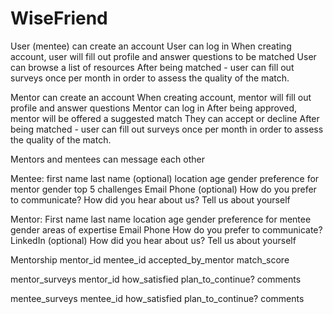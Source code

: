 # WiseFriend

User (mentee) can create an account
User can log in
When creating account, user will fill out profile and answer questions to be matched
User can browse a list of resources
After being matched - user can fill out surveys once per month in order to assess the quality of the match.

Mentor can create an account
When creating account, mentor will fill out profile and answer questions
Mentor can log in
After being approved, mentor will be offered a suggested match
They can accept or decline
After being matched - user can fill out surveys once per month in order to assess the quality of the match.

Mentors and mentees can message each other

Mentee:
first name
last name (optional)
location
age
gender
preference for mentor gender
top 5 challenges
Email
Phone (optional)
How do you prefer to communicate?
How did you hear about us?
Tell us about yourself

Mentor:
First name
last name
location
age
gender
preference for mentee gender
areas of expertise
Email
Phone
How do you prefer to communicate?
LinkedIn (optional)
How did you hear about us?
Tell us about yourself

Mentorship
mentor_id
mentee_id
accepted_by_mentor
match_score

mentor_surveys
mentor_id
how_satisfied
plan_to_continue?
comments

mentee_surveys
mentee_id
how_satisfied
plan_to_continue?
comments






